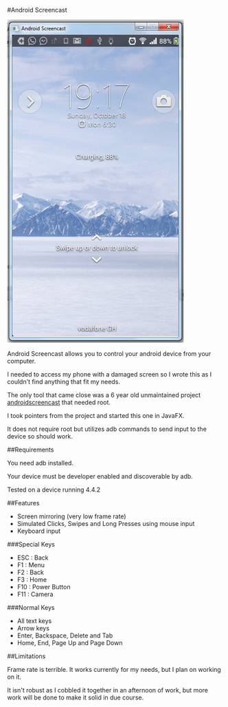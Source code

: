 #Android Screencast

![Android Screencast](https://github.com/frostymarvelous/AndroidScreencast/raw/master/screenshots/screencast.png)

Android Screencast allows you to control your android device from your computer.

I needed to access my phone with a damaged screen so I wrote this as I couldn't find anything that fit
my needs.

The only tool that came close was a 6 year old unmaintained project [androidscreencast](https://code.google.com/p/androidscreencast/)
that needed root. 

I took pointers from the project and started this one in JavaFX.

It does not require root but utilizes adb commands to send input to the device so should work.

##Requirements

You need adb installed.

Your device must be developer enabled and discoverable by adb.

Tested on a device running 4.4.2

##Features

- Screen mirroring (very low frame rate)
- Simulated Clicks, Swipes and Long Presses using mouse input
- Keyboard input

###Special Keys
- ESC : Back
- F1 : Menu 
- F2 : Back
- F3 : Home
- F10 : Power Button
- F11 : Camera

###Normal Keys
- All text keys
- Arrow keys
- Enter, Backspace, Delete and Tab
- Home, End, Page Up and Page Down

##Limitations

Frame rate is terrible. It works currently for my needs, but I plan on working on it.

It isn't robust as I cobbled it together in an afternoon of work, but more work will be done to make it solid in due course.
